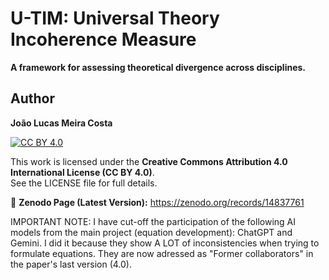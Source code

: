 # U-TIM: Universal Theory Incoherence Measure

**A framework for assessing theoretical divergence across disciplines.**

## Author  
**João Lucas Meira Costa**  

[![CC BY 4.0](https://licensebuttons.net/l/by/4.0/88x31.png)](https://creativecommons.org/licenses/by/4.0/)

This work is licensed under the **Creative Commons Attribution 4.0 International License (CC BY 4.0)**.  
See the LICENSE file for full details.

🔗 **Zenodo Page (Latest Version):** https://zenodo.org/records/14837761


IMPORTANT NOTE:   I have cut-off the participation of the following AI models from the main project (equation development): ChatGPT and Gemini. I did it because they show A LOT of inconsistencies when trying to formulate equations. They are now adressed as "Former collaborators" in the paper's last version (4.0).
